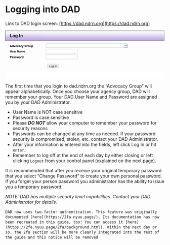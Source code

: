 # Logging into DAD

Link to DAD login screen: [https://dad.ndrn.org](https://dad.ndrn.org)

![DAD login interface](images/logging-in-to-dad.png)

The first time that you login to dad.ndrn.org the “Advocacy Group” will appear alphabetically. Once you choose your agency group, DAD will remember your group. Your DAD User Name and Password are assigned you by your DAD Administrator.

* User Name is NOT case sensitive
* Password is case sensitive
* Please ***DO NOT*** allow your computer to remember your password for security reasons
* Passwords can be changed at any time as needed. If your password security is compromised, stolen, etc. contact your DAD Administrator.
* After your information is entered into the fields, left click Log In or hit `enter`.
* Remember to log off at the end of each day by either closing or left clicking `Logout` from your control panel (explained on the next page).

It is recommended that after you receive your original temporary password that you
select “Change Password” to create your own personal password. If you forget your
person password you administrator has the ability to issue you a temporary password.

*NOTE: DAD has multiple security level capabilities. Contact your DAD Administrator for
details.*

```admonish
DAD now uses two-factor authentication. This feature was originally documented [here](https://2fa.nyuu.page/). Its documentation has now been recreated in this guide, too! You can access it [here](https://2fa.nyuu.page/2fa/background.html). Within the next day or so, the 2fa section will be more cleanly integrated into the rest of the guide and this notice will be removed
```